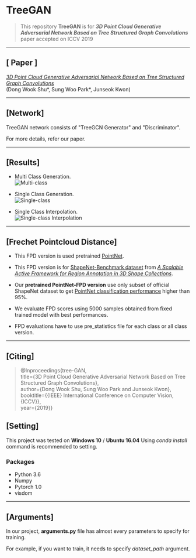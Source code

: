 # **TreeGAN**

>This repository **TreeGAN** is for _**3D Point Cloud Generative Adversarial Network Based on Tree Structured Graph Convolutions**_ paper accepted on ICCV 2019
___

## [ Paper ]
[_3D Point Cloud Generative Adversarial Network Based on Tree Structured Graph Convolutions_](https://arxiv.org/abs/1905.06292)  
(Dong Wook Shu*, Sung Woo Park*, Junseok Kwon)
___

## [Network]
TreeGAN network consists of "TreeGCN Generator" and "Discriminator".

For more details, refer our paper.
___

## [Results]
- Multi Class Generation.  
![Multi-class](https://github.com/seowok/TreeGAN/blob/master/results/fig_teaser.PNG "Motorbike, Laptop, Sofa, Guitar, Skateboard, Knife, Table, Pistol, and Car from top-left to bottom-right")

- Single Class Generation.  
![Single-class](https://github.com/seowok/TreeGAN/blob/master/results/fig_results.PNG "Plane and Chair")  

- Single Class Interpolation.  
![Single-class Interpolation](https://github.com/seowok/TreeGAN/blob/master/results/plane_interpolation.gif) 
___

## [Frechet Pointcloud Distance]
- This FPD version is used pretrained [PointNet](https://arxiv.org/abs/1612.00593).

- This FPD version is for [ShapeNet-Benchmark dataset](https://shapenet.cs.stanford.edu/ericyi/shapenetcore_partanno_segmentation_benchmark_v0.zip) from [_A Scalable Active Framework 
for Region Annotation in 3D Shape Collections_](http://web.stanford.edu/~ericyi/project_page/part_annotation/index.html).

- Our **pretrained PointNet-FPD version** use only subset of official ShapeNet dataset to get [PointNet classification performance](https://github.com/fxia22/pointnet.pytorch#classification-performance) higher than 95%.

- We evaluate FPD scores using 5000 samples obtained from fixed trained model with best performances.

- FPD evaluations have to use pre_statistics file for each class or all class version.
___

## [Citing]
>@Inproceedings{tree-GAN,  
            title={3D Point Cloud Generative Adversarial Network Based on Tree Structured Graph Convolutions},  
            author={Dong Wook Shu, Sung Woo Park and Junseok Kwon},  
            booktitle={{IEEE} International Conference on Computer Vision, {ICCV}},  
            year={2019}}

## [Setting]
This project was tested on **Windows 10** / **Ubuntu 16.04**
Using _conda install_ command is recommended to setting.
### Packages
- Python 3.6
- Numpy
- Pytorch 1.0
- visdom
___

## [Arguments]
In our project, **arguments.py** file has almost every parameters to specify for training.

For example, if you want to train, it needs to specify _dataset_path_ argument.
